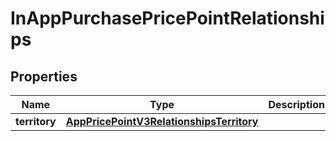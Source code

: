 

# InAppPurchasePricePointRelationships


## Properties

| Name | Type | Description | Notes |
|------------ | ------------- | ------------- | -------------|
|**territory** | [**AppPricePointV3RelationshipsTerritory**](AppPricePointV3RelationshipsTerritory.md) |  |  [optional] |



